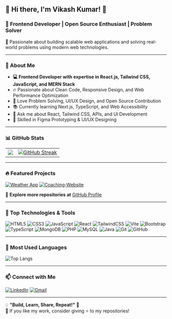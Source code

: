 ## **🌟 Hi there, I'm Vikash Kumar! 👋**
### 🚀 Frontend Developer | Open Source Enthusiast | Problem Solver  

📌 Passionate about building scalable web applications and solving real-world problems using modern web technologies.

---

### **📌 About Me**
- **💻 Frontend Developer with expertise in React.js, Tailwind CSS, JavaScript, and MERN Stack**  
- 🔥 Passionate about Clean Code, Responsive Design, and Web Performance Optimization  
- 🎯 Love Problem Solving, UI/UX Design, and Open Source Contribution  
- 📚 Currently learning Next.js, TypeScript, and Web Accessibility  
- 💬 Ask me about React, Tailwind CSS, APIs, and UI Development
- 🎨 Skilled in Figma Prototyping & UI/UX Designing  

---

### **📊 GitHub Stats**
<table>
<tr>
<td>
<img src="https://github-readme-stats.vercel.app/api?username=Vikashkrjsr15&show_icons=true&theme=tokyonight" />
</td>
<td>
<a href="https://git.io/streak-stats"><img src="https://github-readme-streak-stats.herokuapp.com?user=Vikashkrjsr15&theme=tokyonight" alt="GitHub Streak" /></a>
</td>
</tr>
</table>

---

### **🔥 Featured Projects**
[![Weather App](https://github-readme-stats.vercel.app/api/pin/?username=Vikashkrjsr15&repo=react-vite-weather-app&theme=tokyonight)](https://github.com/Vikashkrjsr15/react-vite-weather-app)
[![Coaching-Website](https://github-readme-stats.vercel.app/api/pin/?username=Vikashkrjsr15&repo=Coaching-Website&theme=tokyonight)](https://github.com/Vikashkrjsr15/Coaching-Website)  

🔗 **Explore more repositories at** [GitHub Profile](https://github.com/Virussandy?tab=repositories)

---

### **📌 Top Technologies & Tools**
![HTML5](https://img.shields.io/badge/HTML5-E34F26?style=for-the-badge&logo=html5&logoColor=white)
![CSS3](https://img.shields.io/badge/CSS3-1572B6?style=for-the-badge&logo=css3&logoColor=white)
![JavaScript](https://img.shields.io/badge/JavaScript-F7DF1E?style=for-the-badge&logo=javascript&logoColor=black)
![React](https://img.shields.io/badge/React-20232A?style=for-the-badge&logo=react&logoColor=61DAFB)
![TailwindCSS](https://img.shields.io/badge/Tailwind_CSS-38B2AC?style=for-the-badge&logo=tailwind-css&logoColor=white)
![Vite](https://img.shields.io/badge/Vite-646CFF?style=for-the-badge&logo=vite&logoColor=white)
![Bootstrap](https://img.shields.io/badge/Bootstrap-563D7C?style=for-the-badge&logo=bootstrap&logoColor=white)  
![TypeScript](https://img.shields.io/badge/TypeScript-007ACC?style=for-the-badge&logo=typescript&logoColor=white)
![MongoDB](https://img.shields.io/badge/MongoDB-47A248?style=for-the-badge&logo=mongodb&logoColor=white)
![PHP](https://img.shields.io/badge/PHP-777BB4?style=for-the-badge&logo=php&logoColor=white)
![MySQL](https://img.shields.io/badge/MySQL-4479A1?style=for-the-badge&logo=mysql&logoColor=white)
![Java](https://img.shields.io/badge/Java-ED8B00?style=for-the-badge&logo=java&logoColor=white)
![Git](https://img.shields.io/badge/Git-F05032?style=for-the-badge&logo=git&logoColor=white)
![GitHub](https://img.shields.io/badge/GitHub-181717?style=for-the-badge&logo=github&logoColor=white)


---

### **🌟 Most Used Languages**
![Top Langs](https://github-readme-stats.vercel.app/api/top-langs/?username=Vikashkrjsr15&langs_count=10&layout=compact&theme=tokyonight)

---

### **📫 Connect with Me**
[![LinkedIn](https://img.shields.io/badge/LinkedIn-0A66C2?style=for-the-badge&logo=linkedin&logoColor=white)](https://www.linkedin.com/in/vikashjsr15)
[![Gmail](https://img.shields.io/badge/Gmail-EA4335?style=for-the-badge&logo=gmail&logoColor=white)](mailto:vikashkrjsr15@gmail.com)
<!--[![Twitter](https://img.shields.io/badge/Twitter-1DA1F2?style=for-the-badge&logo=twitter&logoColor=white)](https://twitter.com/)-->

---

💡 **"Build, Learn, Share, Repeat!"** 🚀  
💖 If you like my work, consider giving ⭐ to my repositories!
